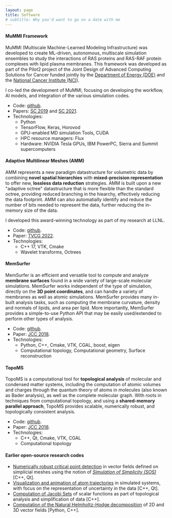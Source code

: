 ```yaml
---
layout: page
title: Software
# subtitle: Why you'd want to go on a date with me
---
```


#### MuMMI Framework
MuMMI (Multiscale Machine-Learned Modeling Infrastructure) was developed to create ML-driven, autonomous, multiscale simulation ensembles to study the interactions of RAS proteins and RAS-RAF protein complexes with lipid plasma membranes. This framework was developed as part of the Pilot2 project of the Joint Design of Advanced Computing Solutions for Cancer funded jointly by the <a href="https://www.energy.gov" target=_blank>Department of Energy (DOE)</a> and the <a href="https://www.cancer.gov" target=_blank>National Cancer Institute (NCI)</a>.

I co-led the development of MuMMI, focusing on developing the workflow, AI models, and integration of the various simulation codes.
* Code: <a href="https://github.com/mummi-framework" target=_blank>github</a>.
* Papers:  <a href="http://dx.doi.org/10.1145/3295500.3356197" target=_blank>SC 2019</a> and <a href="http://dx.doi.org/10.1145/3458817.3476210" target=_blank>SC 2021</a>.
* Technologies:
  - Python
  - TensorFlow, Keras, Horovod
  - GPU-enabled MD simulation Tools, CUDA
  - HPC resource managers: Flux
  - Hardware: NVIDIA Tesla GPUs, IBM PowerPC, Sierra and Summit supercomputers

#### Adaptive Multilinear Meshes (AMM)
AMM represents a new paradigm datastructure for volumetric data by combining **novel spatial hierarchies** with **mixed-precision representation** to offer new, **lossless data reduction** strategies. AMM is built upon a new "adaptive octree" datastructure that is more flexible than the standard octree, providing reduced branching in the hiearchy, effectively reducing the data footprint. AMM can also automatially identify and reduce the number of bits needed to represent the data, further reducing the in-memory size of the data.

I developed this award-winning technology as part of my research at LLNL.
* Code: <a href="https://github.com/LLNL/AMM" target=_blank>github</a>.
* Paper:  <a href="https://doi.org/10.1109/TVCG.2022.3165392" target=_blank>TVCG 2022</a>.
* Technologies:
  - C++ 17, VTK, Cmake
  - Wavelet transforms, Octrees


#### MemSurfer
MemSurfer is an efficient and versatile tool to compute and analyze **membrane surfaces** found in a wide variety of large-scale molecular simulations. MemSurfer works independent of the type of simulation, directly on the **3D point coordinates**, and can handle a variety of membranes as well as atomic simulations. MemSurfer provides many in-built analysis tasks, such as computing the membrane curvature, density and normals of lipids, and area per lipid. More importantly, MemSurfer provides a simple-to-use Python API that may be easily used/extended to perform other types of analysis.

* Code: <a href="https://github.com/LLNL/MemSurfer" target=_blank>github</a>.
* Paper:  <a href="https://doi.org/10.1002/jcc.25181" target=_blank>JCC 2018</a>.
* Technologies:
  - Python, C++, Cmake, VTK, CGAL, boost, eigen
  - Computational topology, Computational geometry, Surface reconstruction


#### TopoMS
TopoMS is a computational tool for **topological analysis** of molecular and condensed matter systems, including the computation of atomic volumes and charges through the quantum theory of atoms in molecules (also known as Bader analysis), as well as the complete molecular graph. With roots in techniques from computational topology, and using a **shared-memory parallel approach**, TopoMS provides scalable, numerically robust, and topologically consistent analysis.

* Code: <a href="https://github.com/LLNL/TopoMS" target=_blank>github</a>.
* Paper:  <a href="https://doi.org/10.1002/jcc.25181" target=_blank>JCC 2018</a>.
* Technologies:
  - C++, Qt, Cmake, VTK, CGAL
  - Computational topology



#### Earlier open-source research codes

* <a href="https://github.com/bhatiaharsh/RobustCriticalPointDetection" target=_blank>Numerically robust critical point detection</a> in vector fields defined on simplicial meshes using the notion of <a href="https://dl.acm.org/doi/pdf/10.1145/77635.77639" target=_blank>*Simulation of Simplicity (SOS)*</a> [C++, Qt].
* <a href="https://github.com/bhatiaharsh/TrajectoryExplorer" target=_blank>Visualization and animation of atom trajectories</a> in simulated systems, with focus on the representation of uncertainty in the data [C++, Qt].
* <a href="https://github.com/bhatiaharsh/JacobiSetComputation" target=_blank>Computation of Jacobi Sets</a> of scalar functions as part of topological analysis and simplification of data [C++].
* <a href="https://github.com/bhatiaharsh/naturalHHD" target=_blank>Computation of the Natural Helmholtz-Hodge decomposition</a> of 2D and 3D vector fields [Python, C++].
